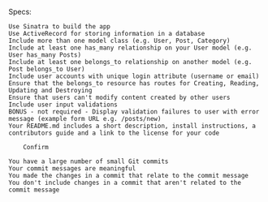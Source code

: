 Specs:

    Use Sinatra to build the app
    Use ActiveRecord for storing information in a database
    Include more than one model class (e.g. User, Post, Category)
    Include at least one has_many relationship on your User model (e.g. User has_many Posts)
    Include at least one belongs_to relationship on another model (e.g. Post belongs_to User)
    Include user accounts with unique login attribute (username or email)
    Ensure that the belongs_to resource has routes for Creating, Reading, Updating and Destroying
    Ensure that users can't modify content created by other users
    Include user input validations
    BONUS - not required - Display validation failures to user with error message (example form URL e.g. /posts/new)
    Your README.md includes a short description, install instructions, a contributors guide and a link to the license for your code
        
        Confirm

    You have a large number of small Git commits
    Your commit messages are meaningful
    You made the changes in a commit that relate to the commit message
    You don't include changes in a commit that aren't related to the commit message
